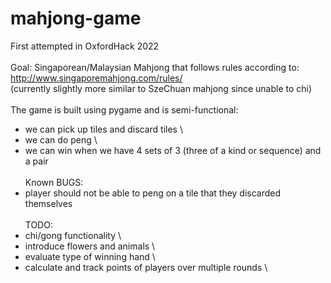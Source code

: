 # mahjong-game
First attempted in OxfordHack 2022\
\
Goal:
Singaporean/Malaysian Mahjong that follows rules according to: http://www.singaporemahjong.com/rules/ \
(currently slightly more similar to SzeChuan mahjong since unable to chi) \
\
The game is built using pygame and is semi-functional:
- we can pick up tiles and discard tiles \
- we can do peng \
- we can win when we have 4 sets of 3 (three of a kind or sequence) and a pair \
\
Known BUGS:
- player should not be able to peng on a tile that they discarded themselves\
\
TODO:
- chi/gong functionality \
- introduce flowers and animals \
- evaluate type of winning hand \
- calculate and track points of players over multiple rounds \

